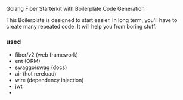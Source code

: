 Golang Fiber Starterkit with Boilerplate Code Generation


This Boilerplate is designed to start easier.
In long term, you'll have to create many repeated code.
It will help you from boring stuff.


### used

- fiber/v2 (web framework)
- ent (ORM)
- swaggo/swag (docs)
- air (hot rereload)
- wire (dependency injection)
- jwt 
- 